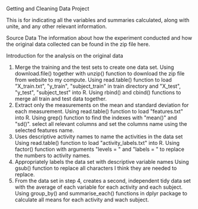 Getting and Cleaning Data Project

This is for indicating all the variables and summaries calculated, along with unite, and any other relevant information.

Source Data
The information about how the experiment conducted and how the original data collected can be found in the zip file here.

Introduction for the analysis on the original data
1. Merge the training and the test sets to create one data set.
Using download.file() together with unzip() function to download the zip file from website to my compute.
Using read.table() function to load "X_train.txt", "y_train", "subject_train" in train directory and "X_test", "y_test", "subject_test" into R.
Using rbind() and cbind() functions to merge all train and test data together.
2. Extract only the measurements on the mean and standard deviation for each measurement.
Using read.table() function to load "features.txt" into R.
Using grep() function to find the indexes with "mean()" and "sd()".
select all relevant columns and set the columns name using the selected features name.
3. Uses descriptive activity names to name the activities in the data set
Using read.table() function to load "activity_labels.txt" into R.
Using factor() function with arguments "levels = " and "labels = " to replace the numbers to activity names.
4. Appropriately labels the data set with descriptive variable names
Using gsub() function to replace all characters I think they are needed to replace.
5. From the data set in step 4, creates a second, independent tidy data set with the average of each variable for each activity and each subject.
Using group_by() and summarise_each() functions in dplyr package to calculate all means for each activity and wach subject.